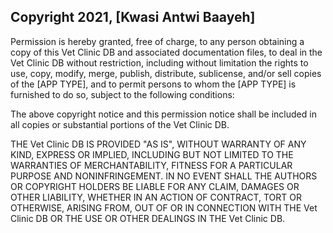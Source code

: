 ## Copyright 2021, [Kwasi Antwi Baayeh]

Permission is hereby granted, free of charge, to any person obtaining a copy of this Vet Clinic DB and associated documentation files, to deal in the Vet Clinic DB without restriction, including without limitation the rights to use, copy, modify, merge, publish, distribute, sublicense, and/or sell copies of the [APP TYPE], and to permit persons to whom the [APP TYPE] is furnished to do so, subject to the following conditions:

The above copyright notice and this permission notice shall be included in all copies or substantial portions of the Vet Clinic DB.

THE Vet Clinic DB IS PROVIDED "AS IS", WITHOUT WARRANTY OF ANY KIND, EXPRESS OR IMPLIED, INCLUDING BUT NOT LIMITED TO THE WARRANTIES OF MERCHANTABILITY, FITNESS FOR A PARTICULAR PURPOSE AND NONINFRINGEMENT. IN NO EVENT SHALL THE AUTHORS OR COPYRIGHT HOLDERS BE LIABLE FOR ANY CLAIM, DAMAGES OR OTHER LIABILITY, WHETHER IN AN ACTION OF CONTRACT, TORT OR OTHERWISE, ARISING FROM, OUT OF OR IN CONNECTION WITH THE Vet Clinic DB OR THE USE OR OTHER DEALINGS IN THE Vet Clinic DB.